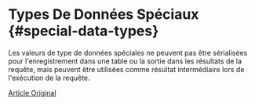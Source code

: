 # Types De Données Spéciaux {#special-data-types}

Les valeurs de type de données spéciales ne peuvent pas être sérialisées pour l'enregistrement dans une table ou la sortie dans les résultats de la requête, mais peuvent être utilisées comme résultat intermédiaire lors de l'exécution de la requête.

[Article Original](https://clickhouse.tech/docs/en/data_types/special_data_types/) <!--hide-->
